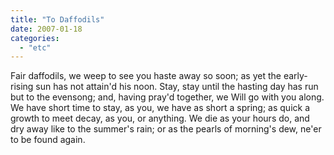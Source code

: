 ```yaml
---
title: "To Daffodils"
date: 2007-01-18
categories: 
  - "etc"
---
```


Fair daffodils, we weep to see you haste away so soon; as yet the early-rising sun has not attain'd his noon. Stay, stay until the hasting day has run but to the evensong; and, having pray'd together, we Will go with you along. We have short time to stay, as you, we have as short a spring; as quick a growth to meet decay, as you, or anything. We die as your hours do, and dry away like to the summer's rain; or as the pearls of morning's dew, ne'er to be found again.
